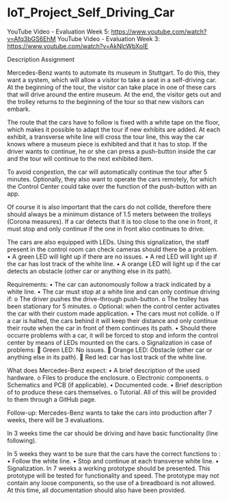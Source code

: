 # IoT_Project_Self_Driving_Car

YouTube Video - Evaluation Week 5:  https://www.youtube.com/watch?v=Afq3bGS6EhM
YouTube Video - Evaluation Week 3: https://www.youtube.com/watch?v=AkNlcWbXoIE


Description Assignment

Mercedes-Benz wants to automate its museum in Stuttgart. To do this, they want a system, which will allow a visitor to take a seat in a self-driving car. At the beginning of the tour, the visitor can take place in one of these cars that will drive around the entire museum. At the end, the visitor gets out and the trolley returns to the beginning of the tour so that new visitors can embark.

The route that the cars have to follow is fixed with a white tape on the floor, which makes it possible to adapt the tour if new exhibits are added. At each exhibit, a transverse white line will cross the tour line, this way the car knows where a museum piece is exhibited and that it has to stop. If the driver wants to continue, he or she can press a push-button inside the car and the tour will continue to the next exhibited item. 

To avoid congestion, the car will automatically continue the tour after 5 minutes.
Optionally, they also want to operate the cars remotely, for which the Control Center could take over the function of the push-button with an app.

Of course it is also important that the cars do not collide, therefore there should always be a minimum distance of 1.5 meters between the trolleys (Corona measures). If a car detects that it is too close to the one in front, it must stop and only continue if the one in front also continues to drive.

The cars are also equipped with LEDs. Using this signalization, the staff present in the control room can check cameras should there be a problem. 
•	A green LED will light up if there are no issues.
•	A red LED will light up if the car has lost track of the white line.
•	A orange LED will light up if the car detects an obstacle (other car or anything else in its path).

Requirements:
•	The car can autonomously follow a track indicated by a white line.
•	The car must stop at a white line and can only continue driving if:
o	The driver pushes the drive-through push-button.
o	The trolley has been stationary for 5 minutes.
o	Optional: when the control center activates the car with their custom made application.
•	The cars must not collide.
o	If a car is halted, the cars behind it will keep their distance and only continue their route when the car in front of them continues its path.
•	Should there occurre problems with a car, it will be forced to stop and inform the control center by means of LEDs mounted on the cars.
o	Signalization in case of problems:
	Green LED: No issues.
	Orange LED: Obstacle (other car or anything else in its path).
	Red led: car has lost track of the white line.

What does Mercedes-Benz expect:
•	A brief description of the used hardware.
o	Files to produce the enclosure.
o	Electronic components.
o	Schematics and PCB (if applicable).
•	Documented code.
•	Brief description of to produce these cars themselves.
o	Tutorial.
All of this will be provided to them through a GitHub page.

Follow-up:
Mercedes-Benz wants to take the cars into production after 7 weeks, there will be 3 evaluations.

In 3 weeks time the car should be driving and have basic functionality (line following). 

In 5 weeks they want to be sure that the cars have the correct functions to :
•	Follow the white line.
•	Stop and continue at each transverse white line.
•	Signalization.
In 7 weeks a working prototype should be presented. This prototype will be tested for functionality and speed. The prototype may not contain any loose components, so the use of a breadboard is not allowed. At this time, all documentation should also have been provided.

